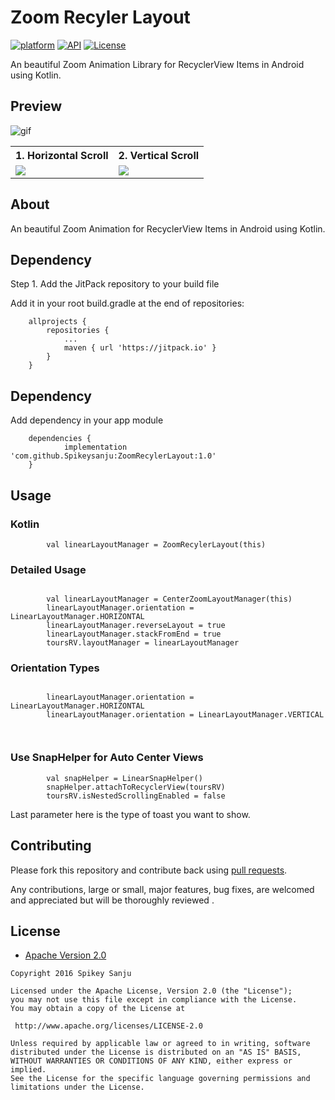 # Zoom Recyler Layout

[![platform](https://img.shields.io/badge/platform-Android-yellow.svg)](https://www.android.com)
[![API](https://img.shields.io/badge/API-11%2B-brightgreen.svg?style=flat)](https://android-arsenal.com/api?level=22)
[![License](https://img.shields.io/badge/license-Apache%202-4EB1BA.svg?style=flat-square)](https://www.apache.org/licenses/LICENSE-2.0.html)

An beautiful Zoom Animation Library for RecyclerView Items in Android using Kotlin. 

## Preview
![gif](https://raw.githubusercontent.com/Spikeysanju/ZoomRecylerLayout/master/ezgif.com-video-to-gif.gif)

<table style="width:100%">
  <tr>
    <th>1. Horizontal Scroll </th>
    <th>2. Vertical Scroll</th> 
  </tr>
  <tr>
    <td><img src = "https://github.com/Spikeysanju/ZoomRecylerLayout/blob/master/ezgif.com-video-to-gif.gif"/></td> 
    <td><img src = "https://github.com/Spikeysanju/ZoomRecylerLayout/blob/master/vertical_scroll.gif"/></td> 
   
  </tr>
</table>

## About

An beautiful Zoom Animation for RecyclerView Items in Android using Kotlin. 

## Dependency

Step 1. Add the JitPack repository to your build file

Add it in your root build.gradle at the end of repositories:



```
	allprojects {
		repositories {
			...
			maven { url 'https://jitpack.io' }
		}
	}

```

## Dependency

Add dependency in your app module

```
	dependencies {
	        implementation 'com.github.Spikeysanju:ZoomRecylerLayout:1.0'
	}

```

## Usage

### Kotlin
```
        val linearLayoutManager = ZoomRecylerLayout(this)
```

### Detailed Usage
```

        val linearLayoutManager = CenterZoomLayoutManager(this)
        linearLayoutManager.orientation = LinearLayoutManager.HORIZONTAL
        linearLayoutManager.reverseLayout = true
        linearLayoutManager.stackFromEnd = true
        toursRV.layoutManager = linearLayoutManager
```
### Orientation Types
```

        linearLayoutManager.orientation = LinearLayoutManager.HORIZONTAL
        linearLayoutManager.orientation = LinearLayoutManager.VERTICAL

        
```

### Use SnapHelper for Auto Center Views
```
        val snapHelper = LinearSnapHelper()
        snapHelper.attachToRecyclerView(toursRV)
        toursRV.isNestedScrollingEnabled = false
```


Last parameter here is the type of toast you want to show.

## Contributing

Please fork this repository and contribute back using
[pull requests](https://github.com/Spikeysanju/ZoomRecylerLayout/pulls).

Any contributions, large or small, major features, bug fixes, are welcomed and appreciated
but will be thoroughly reviewed .

## License

* [Apache Version 2.0](http://www.apache.org/licenses/LICENSE-2.0.html)

```
Copyright 2016 Spikey Sanju

Licensed under the Apache License, Version 2.0 (the "License");
you may not use this file except in compliance with the License.
You may obtain a copy of the License at

 http://www.apache.org/licenses/LICENSE-2.0

Unless required by applicable law or agreed to in writing, software
distributed under the License is distributed on an "AS IS" BASIS,
WITHOUT WARRANTIES OR CONDITIONS OF ANY KIND, either express or implied.
See the License for the specific language governing permissions and
limitations under the License.
